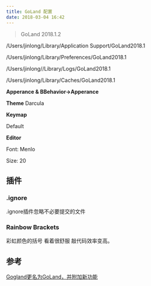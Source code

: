 ```yaml
---
title: GoLand 配置
date: 2018-03-04 16:42
---
```


> GoLand 2018.1.2

/Users/jinlong/Library/Application Support/GoLand2018.1

/Users/jinlong/Library/Preferences/GoLand2018.1

/Users/jinlong//Library/Logs/GoLand2018.1

/Users/jinlong/Library/Caches/GoLand2018.1



**Apperance & BBehavior->Apperance**

**Theme** Darcula



**Keymap**

Default



**Editor**

Font: Menlo

Size: 20

## 插件

### .ignore

.ignore插件忽略不必要提交的文件

### Rainbow Brackets

彩虹颜色的括号 看着很舒服 敲代码效率变高。

## 参考

[Gogland更名为GoLand，并附加新功能](http://stozen.net/163.html)